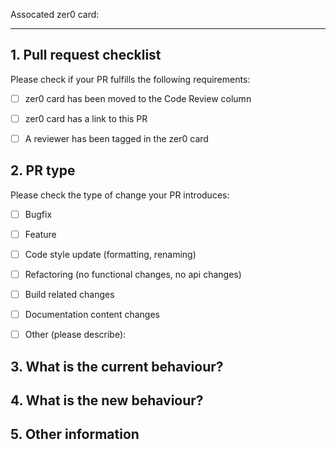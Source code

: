 Assocated zer0 card:  

-----

## 1. Pull request checklist

Please check if your PR fulfills the following requirements:
- [ ] zer0 card has been moved to the Code Review column
- [ ] zer0 card has a link to this PR
- [ ] A reviewer has been tagged in the zer0 card


## 2. PR type

<!-- Please try to limit your pull request to one type, submit multiple pull requests if needed. --> 

Please check the type of change your PR introduces:
- [ ] Bugfix
- [ ] Feature
- [ ] Code style update (formatting, renaming)
- [ ] Refactoring (no functional changes, no api changes)
- [ ] Build related changes
- [ ] Documentation content changes
- [ ] Other (please describe):


## 3. What is the current behaviour?
<!-- Please describe the current behaviour that you are modifying. -->


## 4. What is the new behaviour?
<!-- Please describe the behaviour or changes that are being added by this PR. -->


## 5. Other information

<!-- Any other information that is important to this PR such as a Loom or screenshots describing behaviour outlined in Step 4. -->
